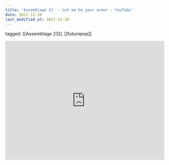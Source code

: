 ```yaml
---
title: 'Assemblage 23  - Let me be your armor - YouTube'
date: 2017-12-20
last_modified_at: 2017-12-20
---
```

tagged: [[Assemblage 23]], [[futurepop]]
<iframe allow="accelerometer; autoplay; clipboard-write; encrypted-media; gyroscope; picture-in-picture" allowfullscreen="" frameborder="0" height="375" id="youtube_iframe" src="https://www.youtube.com/embed/8Ampn-5hcZg?feature=oembed&amp;enablejsapi=1&amp;origin=https://safe.txmblr.com&amp;wmode=opaque" width="500"></iframe>